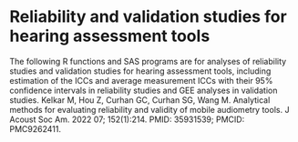 # Reliability and validation studies for hearing assessment tools

The following R functions and SAS programs are for analyses of reliability studies and validation studies for hearing assessment tools, including estimation of the ICCs and average measurement ICCs with their 95% confidence intervals in reliability studies and GEE analyses in validation studies.
Kelkar M, Hou Z, Curhan GC, Curhan SG, Wang M. Analytical methods for evaluating reliability and validity of mobile audiometry tools. J Acoust Soc Am. 2022 07; 152(1):214. PMID: 35931539; PMCID: PMC9262411.
